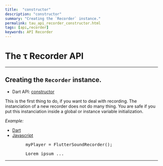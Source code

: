 ```yaml
---
title:  "constructor"
description: "constructor"
summary: "Creating the `Recorder` instance."
permalink: tau_api_recorder_constructor.html
tags: [api,recorder]
keywords: API Recorder
---
```

# The &tau; Recorder API

-------------------------------------------------------------------------------------------------------------------

## Creating the `Recorder` instance.

- Dart API: [constructor](pages/flutter-sound/api/recorder/FlutterSoundRecorder/FlutterSoundRecorder.html)

This is the first thing to do, if you want to deal with recording. The instanciation of a new recorder does not do many thing. You are safe if you put this instanciation inside a global or instance variable initialization.

*Example:*
<ul id="profileTabs" class="nav nav-tabs">
    <li class="active"><a href="#dart" data-toggle="tab">Dart</a></li>
    <li><a href="#javascript" data-toggle="tab">Javascript</a></li>
</ul>
<div class="tab-content">

<div role="tabpanel" class="tab-pane active" id="dart">

<pre>
        myPlayer = FlutterSoundRecorder();
</pre>

</div>

<div role="tabpanel" class="tab-pane" id="javascript">
<pre>
        Lorem ipsum ...
</pre>
</div>

</div>

--------------------------------------------------------------------------------------------------------------------
